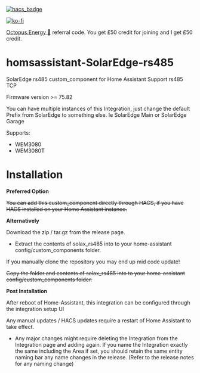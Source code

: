 [![hacs_badge](https://img.shields.io/badge/HACS-Default-41BDF5.svg)](https://github.com/hacs/integration)

[![ko-fi](https://www.ko-fi.com/img/githubbutton_sm.svg)](https://ko-fi.com/V7V51QQOL)

[Octopus.Energy 🐙](https://share.octopus.energy/wise-boar-813) referral code. You get £50 credit for joining and I get £50 credit.

# homsassistant-SolarEdge-rs485
SolarEdge rs485 custom_component for Home Assistant
Support rs485 TCP

Firmware version >= 75.82

You can have multiple instances of this Integration, just change the default Prefix from SolarEdge to something else. Ie SolarEdge Main or SolarEdge Garage

Supports:

- WEM3080
- WEM3080T

# Installation

<B>Preferred Option</B>

~~You can add this custom_component directly through HACS, if you have HACS installed on your Home Assistant instance.~~

<B>Alternatively</B>

Download the zip / tar.gz from the release page.
- Extract the contents of solax_rs485 into to your home-assistant config/custom_components folder.

If you manually clone the repository you may end up mid code update!

~~Copy the folder and contents of solax_rs485 into to your home-assistant config/custom_components folder.~~


<B>Post Installation</B>

After reboot of Home-Assistant, this integration can be configured through the integration setup UI

Any manual updates / HACS updates require a restart of Home Assistant to take effect.
- Any major changes might require deleting the Integration from the Integration page and adding again. If you name the Integration exactly the same including the Area if set, you should retain the same entity naming bar any name changes in the release. (Refer to the release notes for any naming change)